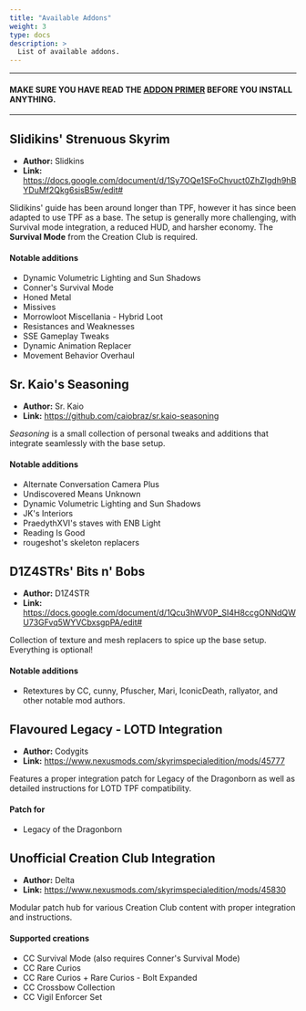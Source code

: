 ```yaml
---
title: "Available Addons"
weight: 3
type: docs
description: >
  List of available addons.
---
```


---

#### **MAKE SURE YOU HAVE READ THE [ADDON PRIMER](/tpf/tpf-addons/addon-primer) BEFORE YOU INSTALL ANYTHING.**

---

## Slidikins' Strenuous Skyrim

- **Author:** Slidkins
- **Link:** https://docs.google.com/document/d/1Sy7OQe1SFoChvuct0ZhZIgdh9hBYDuMf2Qkg6sisB5w/edit#

Slidikins' guide has been around longer than TPF, however it has since been adapted to use TPF as a base. The setup is generally more challenging, with Survival mode integration, a reduced HUD, and harsher economy. The **Survival Mode** from the Creation Club is required.

#### Notable additions

- Dynamic Volumetric Lighting and Sun Shadows
- Conner's Survival Mode
- Honed Metal
- Missives
- Morrowloot Miscellania - Hybrid Loot
- Resistances and Weaknesses
- SSE Gameplay Tweaks
- Dynamic Animation Replacer
- Movement Behavior Overhaul

## Sr. Kaio's Seasoning

- **Author:** Sr. Kaio
- **Link:** https://github.com/caiobraz/sr.kaio-seasoning

*Seasoning* is a small collection of personal tweaks and additions that integrate seamlessly with the base setup.

#### Notable additions

- Alternate Conversation Camera Plus
- Undiscovered Means Unknown
- Dynamic Volumetric Lighting and Sun Shadows
- JK's Interiors
- PraedythXVI's staves with ENB Light
- Reading Is Good
- rougeshot's skeleton replacers

## D1Z4STRs' Bits n' Bobs

- **Author:** D1Z4STR
- **Link:** https://docs.google.com/document/d/1Qcu3hWV0P_SI4H8ccgONNdQWU73GFvq5WYVCbxsgpPA/edit#

Collection of texture and mesh replacers to spice up the base setup. Everything is optional!

#### Notable additions

- Retextures by CC, cunny, Pfuscher, Mari, IconicDeath, rallyator, and other notable mod authors.

## Flavoured Legacy - LOTD Integration

- **Author:** Codygits
- **Link:** https://www.nexusmods.com/skyrimspecialedition/mods/45777

Features a proper integration patch for Legacy of the Dragonborn as well as detailed instructions for LOTD TPF compatibility.

#### Patch for

- Legacy of the Dragonborn

## Unofficial Creation Club Integration

- **Author:** Delta
- **Link:** https://www.nexusmods.com/skyrimspecialedition/mods/45830

Modular patch hub for various Creation Club content with proper integration and instructions.

#### Supported creations

- CC Survival Mode (also requires Conner's Survival Mode)
- CC Rare Curios
- CC Rare Curios + Rare Curios - Bolt Expanded
- CC Crossbow Collection
- CC Vigil Enforcer Set